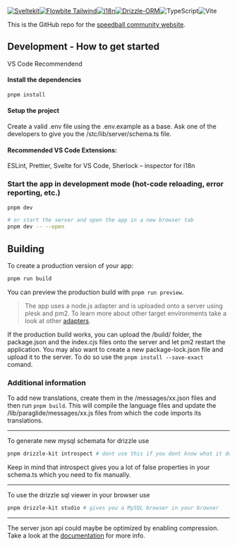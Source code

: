 <!--<a href="https://kit.svelte.dev/docs/introduction"><img alt="Sveltekit" src="https://img.shields.io/badge/SvelteKit-4A4A55?style=for-the-badge&logo=svelte&logoColor=FF3E00"/></a>
<a href="https://flowbite-svelte.com/docs/components/accordion"><img alt="Flowbite Tailwind" src="https://img.shields.io/badge/flowbite%20tailwindcss-0F172A?&logo=tailwindcss&style=for-the-badge"/></a>-->

[![Sveltekit](https://img.shields.io/badge/SvelteKit-4A4A55?style=for-the-badge&logo=svelte&logoColor=FF3E00)](https://kit.svelte.dev/docs/introduction)[![Flowbite Tailwind](https://img.shields.io/badge/flowbite%20tailwindcss-0F172A?&logo=tailwindcss&style=for-the-badge)](https://flowbite-svelte.com/docs/components/accordion)[![i18n](https://img.shields.io/badge/-i18n-26A69A?style=for-the-badge)](https://inlang.com/m/dxnzrydw/paraglide-sveltekit-i18n/getting-started)[![Drizzle-ORM](https://img.shields.io/badge/-Drizzle%20ORM-050505?style=for-the-badge)](https://orm.drizzle.team/docs/overview)![TypeScript](https://img.shields.io/badge/typescript%20-%23007ACC.svg?&style=for-the-badge&logo=typescript&logoColor=white)![Vite](https://img.shields.io/badge/-Vite-1870c7?style=for-the-badge)

This is the GitHub repo for the [speedball community website](https://speedball-thegame.com/).

## Development - How to get started

VS Code Recommendend

#### Install the dependencies

```bash
pnpm install
```

#### Setup the project

Create a valid .env file using the .env.example as a base.
Ask one of the developers to give you the /stc/lib/server/schema.ts file.

#### Recommended VS Code Extensions:

ESLint, Prettier, Svelte for VS Code, Sherlock – inspector for i18n

### Start the app in development mode (hot-code reloading, error reporting, etc.)

```bash
pnpm dev

# or start the server and open the app in a new browser tab
pnpm dev -- --open
```

## Building

To create a production version of your app:

```bash
pnpm run build
```

You can preview the production build with `pnpm run preview`.

> The app uses a node.js adapter and is uploaded onto a server using plesk and pm2. To learn more about other target environments take a look at other [adapters](https://kit.svelte.dev/docs/adapters).

If the production build works, you can upload the /build/ folder, the package.json and the index.cjs files onto the server and let pm2 restart the application.
You may also want to create a new package-lock.json file and upload it to the server. To do so use the `pnpm install --save-exact` comand.

### Additional information

To add new translations, create them in the /messages/xx.json files and then run `pnpm build`. This will compile the language files and update the /lib/paraglide/messages/xx.js files from which the code imports its translations.

---

To generate new mysql schemata for drizzle use

```bash
pnpm drizzle-kit introspect # dont use this if you dont know what it does
```

Keep in mind that introspect gives you a lot of false properties in your schema.ts which you need to fix manually.

---

To use the drizzle sql viewer in your browser use

```bash
pnpm drizzle-kit studio # gives you a MySQL browser in your browser
```

---

The server json api could maybe be optimized by enabling compression. Take a look at the [documentation](https://kit.svelte.dev/docs/adapter-node#deploying-compressing-responses) for more info.
